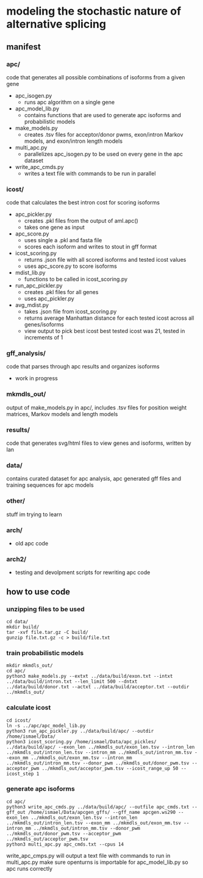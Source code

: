 # modeling the stochastic nature of alternative splicing
## manifest
### apc/
code that generates all possible combinations of isoforms from a given gene
+ apc_isogen.py
	+ runs apc algorithm on a single gene
+ apc_model_lib.py
 	+ contains functions that are used to generate apc isoforms and probabilistic models
+ make_models.py
  	+ creates .tsv files for acceptor/donor pwms, exon/intron Markov models, and exon/intron length models
+ multi_apc.py
 	+ parallelizes apc_isogen.py to be used on every gene in the apc dataset
+ write_apc_cmds.py
	+ writes a text file with commands to be run in parallel  	   
### icost/
code that calculates the best intron cost for scoring isoforms
+ apc_pickler.py
	+ creates .pkl files from the output of aml.apc()
  	+ takes one gene as input
+ apc_score.py
	+ uses single a .pkl and fasta file
 	+ scores each isoform and writes to stout in gff format
+ icost_scoring.py
	+ returns .json file with all scored isoforms and tested icost values
	+ uses apc_score.py to score isoforms
+ mdist_lib.py
	+ functions to be called in icost_scoring.py
 + run_apc_pickler.py
  	+ creates .pkl files for all genes
	+ uses apc_pickler.py
+ avg_mdist.py
 	+ takes .json file from icost_scoring.py
	+ returns average Manhattan distance for each tested icost across all genes/isoforms
	+ view output to pick best icost
best tested icost was 21, tested in increments of 1
### gff_analysis/
code that parses through apc results and organizes isoforms
+ work in progress
### mkmdls_out/
output of make_models.py in apc/, includes .tsv files for position weight matrices, Markov models and length models
### results/
code that generates svg/html files to view genes and isoforms, written by Ian
### data/
contains curated dataset for apc analysis, apc generated gff files and training sequences for apc models
### other/
stuff im trying to learn
### arch/
+ old apc code
### arch2/ 
+ testing and devolpment scripts for rewriting apc code
## how to use code
### unzipping files to be used
```
cd data/
mkdir build/
tar -xvf file.tar.gz -C build/
gunzip file.txt.gz -c > build/file.txt
```
### train probabilistic models
```
mkdir mkmdls_out/
cd apc/
python3 make_models.py --extxt ../data/build/exon.txt --intxt ../data/build/intron.txt --len_limit 500 --dntxt ../data/build/donor.txt --actxt ../data/build/acceptor.txt --outdir ../mkmdls_out/
```
### calculate icost
```
cd icost/
ln -s ../apc/apc_model_lib.py
python3 run_apc_pickler.py ../data/build/apc/ --outdir /home/ismael/Data/
python3 icost_scoring.py /home/ismael/Data/apc_pickles/ ../data/build/apc/ --exon_len ../mkmdls_out/exon_len.tsv --intron_len ../mkmdls_out/intron_len.tsv --intron_mm ../mkmdls_out/intron_mm.tsv --exon_mm ../mkmdls_out/exon_mm.tsv --intron_mm ../mkmdls_out/intron_mm.tsv --donor_pwm ../mkmdls_out/donor_pwm.tsv --acceptor_pwm ../mkmdls_out/acceptor_pwm.tsv --icost_range_up 50 --icost_step 1
```
### generate apc isoforms
```
cd apc/
python3 write_apc_cmds.py ../data/build/apc/ --outfile apc_cmds.txt --gff_out /home/ismael/Data/apcgen_gffs/ --gff_name apcgen.ws290 --exon_len ../mkmdls_out/exon_len.tsv --intron_len ../mkmdls_out/intron_len.tsv --exon_mm ../mkmdls_out/exon_mm.tsv --intron_mm ../mkmdls_out/intron_mm.tsv --donor_pwm ../mkmdls_out/donor_pwm.tsv --acceptor_pwm ../mkmdls_out/acceptor_pwm.tsv
python3 multi_apc.py apc_cmds.txt --cpus 14
```
write_apc_cmps.py will output a text file with commands to run in multi_apc.py
make sure openturns is importable for apc_model_lib.py so apc runs correctly






